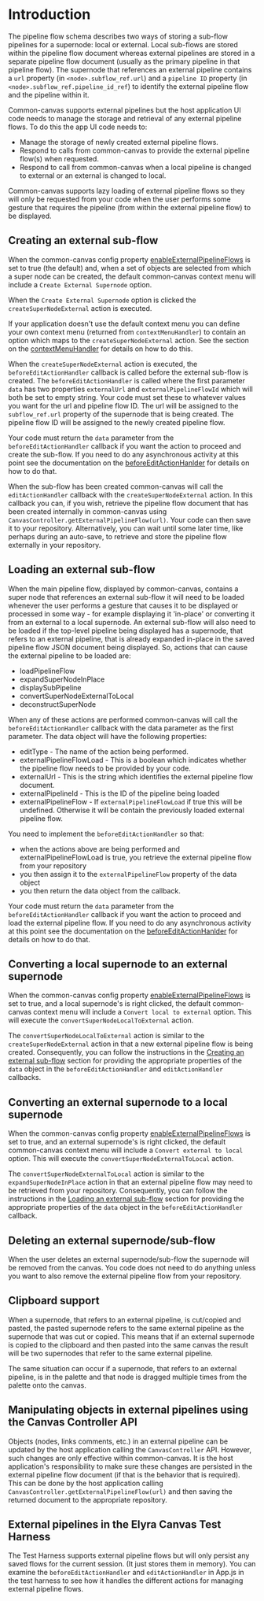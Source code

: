# Introduction

The pipeline flow schema describes two ways of storing a sub-flow pipelines for a supernode: local or external. Local sub-flows are stored within the pipeline flow document whereas external pipelines are stored in a separate pipeline flow document (usually as the primary pipeline in that pipeline flow). The supernode that references an external pipeline contains a `url` property (in `<node>.subflow_ref.url`) and a `pipeline ID` property (in `<node>.subflow_ref.pipeline_id_ref`) to identify the external pipeline flow and the pipeline within it.

Common-canvas supports external pipelines but the host application UI code needs to manage the storage and retrieval of any external pipeline flows. To do this the app UI code needs to:

* Manage the storage of newly created external pipeline flows.
* Respond to calls from common-canvas to provide the external pipeline flow(s) when requested.
* Respond to call from common-canvas when a local pipeline is changed to external or an external is changed to local.

Common-canvas supports lazy loading of external pipeline flows so they will only be requested from your code when the user performs some gesture that requires the pipeline (from within the external pipeline flow) to be displayed.  

## Creating an external sub-flow
When the common-canvas config property [enableExternalPipelineFlows](2.1-Config-Objects.md#enableexternalpipelineflows) is set to true (the default) and, when a set of objects are selected from which a super node can be created, the default common-canvas context menu will include a `Create External Supernode` option. 

When the `Create External Supernode` option is clicked the `createSuperNodeExternal` action is executed. 

If your application doesn't use the default context menu you can define your own context menu (returned from `contextMenuHandler`) to contain an option which maps to the `createSuperNodeExternal` action. See the section on the [contextMenuHandler](2.2-Common-Canvas-callbacks.md#contextmenuhandler) for details on how to do this.

When the `createSuperNodeExternal` action is executed, the `beforeEditActionHandler` callback is called before the external sub-flow is created. The `beforeEditActionHandler` is called where the first parameter `data` has two properties `externalUrl` and `externalPipelineFlowId` which will both be set to empty string.  Your code must set these to whatever values you want for the url and pipeline flow ID. The url will be assigned to the `subflow_ref.url` property of the supernode that is being created. The pipeline flow ID will be assigned to the newly created pipeline flow. 

Your code must return the `data` parameter from the `beforeEditActionHandler` callback if you want the action to proceed and create the sub-flow. If you need to do any asynchronous activity at this point see the documentation on the [beforeEditActionHanlder](2.2-Common-Canvas-callbacks.md#beforeeditactionhandler) for details on how to do that.


When the sub-flow has been created common-canvas will call the `editActionHandler` callback with the `createSuperNodeExternal` action. In this callback you can, if you wish, retrieve the pipeline flow document that has been created internally in common-canvas using `CanvasController.getExternalPipelineFlow(url)`. Your code can then save it to your repository. Alternatively, you can wait until some later time, like perhaps during an auto-save, to retrieve and store the pipeline flow externally in your repository.


## Loading an external sub-flow
When the main pipeline flow, displayed by common-canvas, contains a super node that references an external sub-flow it will need to be loaded whenever the user performs a gesture that causes it to be displayed or processed in some way - for example displaying it 'in-place' or converting it from an external to a local supernode. An external sub-flow will also need to be loaded if the top-level pipeline being displayed has a supernode, that refers to an external pipeline, that is already expanded in-place in the saved pipeline flow JSON document being displayed. So, actions that can cause the external pipeline to be loaded are:

* loadPipelineFlow
* expandSuperNodeInPlace
* displaySubPipeline
* convertSuperNodeExternalToLocal
* deconstructSuperNode

When any of these actions are performed common-canvas will call the `beforeEditActionHandler` callback with the data parameter as the first parameter. The data object will have the following properties:

* editType - The name of the action being performed.
* externalPipelineFlowLoad - This is a boolean which indicates whether the pipeline flow needs to be provided by your code.
* externalUrl - This is the string which identifies the external pipeline flow document.
* externalPipelineId - This is the ID of the pipeline being loaded
* externalPipelineFlow - If `externalPipelineFlowLoad` if true this will be undefined. Otherwise it will be contain the previously loaded external pipeline flow.
 
You need to implement the `beforeEditActionHandler` so that: 

* when the actions above are being performed and externalPipelineFlowLoad is true, you retrieve the external pipeline flow from your repository
* you then assign it to the `externalPipelineFlow` property of the data object
* you then return the data object from the callback.

Your code must return the `data` parameter from the `beforeEditActionHandler` callback if you want the action to proceed and load the external pipeline flow. If you need to do any asynchronous activity at this point see the documentation on the [beforeEditActionHanlder](2.2-Common-Canvas-callbacks.md#beforeeditactionhandler) for details on how to do that.

## Converting a local supernode to an external supernode
When the common-canvas config property [enableExternalPipelineFlows](2.1-Config-Objects.md#enableexternalpipelineflows) is set to true, and a local supernode's is right clicked, the default common-canvas context menu will include a `Convert local to external` option.  This will execute the `convertSuperNodeLocalToExternal` action. 

The `convertSuperNodeLocalToExternal` action is similar to the `createSuperNodeExternal` action in that a new external pipeline flow is being created. Consequently, you can follow the instructions in the [Creating an external sub-flow](2.9-External-Subflows-support.md#creating-an-external-sub-flow) section for providing the appropriate properties of the `data` object in the `beforeEditActionHandler` and `editActionHandler` callbacks.

## Converting an external supernode to a local supernode
When the common-canvas config property [enableExternalPipelineFlows](2.1-Config-Objects.md#enableexternalpipelineflows) is set to true, and an external supernode's is right clicked, the default common-canvas context menu will include a `Convert external to local` option.  This will execute the `convertSuperNodeExternalToLocal` action. 

The `convertSuperNodeExternalToLocal` action is similar to the `expandSuperNodeInPlace` action in that an external pipeline flow may need to be retrieved from your repository. Consequently, you can follow the instructions in the [Loading an external sub-flow](2.9-External-Subflows-support.md#loading-an-external-sub-flow) section for providing the appropriate properties of the `data` object in the `beforeEditActionHandler` callback.

## Deleting an external supernode/sub-flow 
When the user deletes an external supernode/sub-flow the supernode will be removed from the canvas. You code does not need to do anything unless you want to also remove the external pipeline flow from your repository. 

## Clipboard support 
When a supernode, that refers to an external pipeline, is cut/copied and pasted, the pasted supernode refers to the same external pipeline as the supernode that was cut or copied. This means that if an external supernode is copied to the clipboard and then pasted into the same canvas the result will be two supernodes that refer to the same external pipeline.  

The same situation can occur if a supernode, that refers to an external pipeline, is in the palette and that node is dragged multiple times from the palette onto the canvas.

## Manipulating objects in external pipelines using the Canvas Controller API
Objects (nodes, links comments, etc.) in an external pipeline can be updated by the host application calling the `CanvasController` API. However, such changes are only effective within common-canvas. It is the host application's responsibility to make sure these changes are persisted in the external pipeline flow document (if that is the behavior that is required). This can be done by the host application calling `CanvasController.getExternalPipelineFlow(url)` and then saving the returned document to the appropriate repository.

## External pipelines in the Elyra Canvas Test Harness
The Test Harness supports external pipeline flows but will only persist any saved flows for the current session. (It just stores them in memory).  You can examine the `beforeEditActionHandler` and `editActionHandler` in App.js in the test harness to see how it handles the different actions for managing external pipeline flows. 